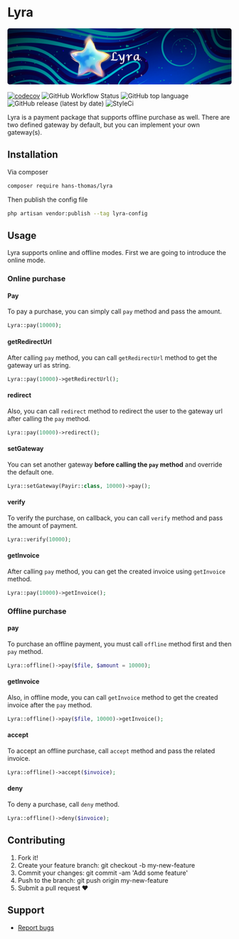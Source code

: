# Lyra

<p align="center"><img alt="lyra banner" src="assets/lyra-banner.png"></p>

[![codecov](https://codecov.io/gh/hans-thomas/lyra/branch/master/graph/badge.svg?token=X1D6I0JLSZ)](https://codecov.io/gh/hans-thomas/lyra)
![GitHub Workflow Status](https://img.shields.io/github/actions/workflow/status/hans-thomas/lyra/php.yml)
![GitHub top language](https://img.shields.io/github/languages/top/hans-thomas/lyra)
![GitHub release (latest by date)](https://img.shields.io/github/v/release/hans-thomas/lyra)
![StyleCi](https://github.styleci.io/repos/681052866/shield?style=plastic)

Lyra is a payment package that supports offline purchase as well. There are two defined gateway by default, but you can
implement your own gateway(s).

## Installation

Via composer

```bash
composer require hans-thomas/lyra
```

Then publish the config file

```bash
php artisan vendor:publish --tag lyra-config
```

## Usage

Lyra supports online and offline modes. First we are going to introduce the online mode.

### Online purchase

#### Pay

To pay a purchase, you can simply call `pay` method and pass the amount.

```php
Lyra::pay(10000);
```

#### getRedirectUrl

After calling `pay` method, you can call `getRedirectUrl` method to get the gateway url as string.

```php
Lyra::pay(10000)->getRedirectUrl();
```

#### redirect

Also, you can call `redirect` method to redirect the user to the gateway url after calling the `pay` method.

```php
Lyra::pay(10000)->redirect();
```

#### setGateway

You can set another gateway **before calling the `pay` method** and override the default one.

```php
Lyra::setGateway(Payir::class, 10000)->pay();
```

#### verify

To verify the purchase, on callback, you can call `verify` method and pass the amount of payment.

```php
Lyra::verify(10000);
```

#### getInvoice

After calling `pay` method, you can get the created invoice using `getInvoice` method.

```php
Lyra::pay(10000)->getInvoice();
```

### Offline purchase

#### pay

To purchase an offline payment, you must call `offline` method first and then `pay` method.

```php
Lyra::offline()->pay($file, $amount = 10000);
```

#### getInvoice

Also, in offline mode, you can call `getInvoice` method to get the created invoice after the `pay` method.

```php
Lyra::offline()->pay($file, 10000)->getInvoice();
```

#### accept

To accept an offline purchase, call `accept` method and pass the related invoice.

```php
Lyra::offline()->accept($invoice);
```

#### deny

To deny a purchase, call `deny` method.

```php
Lyra::offline()->deny($invoice);
```

## Contributing

1. Fork it!
2. Create your feature branch: git checkout -b my-new-feature
3. Commit your changes: git commit -am 'Add some feature'
4. Push to the branch: git push origin my-new-feature
5. Submit a pull request ❤️

Support
-------

- [Report bugs](https://github.com/hans-thomas/lyra/issues)

